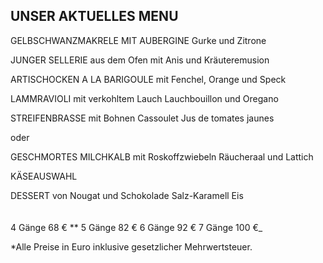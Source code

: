 ## UNSER AKTUELLES MENU

GELBSCHWANZMAKRELE
MIT AUBERGINE
Gurke und Zitrone

JUNGER SELLERIE 
aus dem Ofen mit Anis 
und Kräuteremusion

ARTISCHOCKEN A LA BARIGOULE
mit Fenchel, Orange und Speck

LAMMRAVIOLI
mit verkohltem Lauch
Lauchbouillon und Oregano

STREIFENBRASSE
mit Bohnen Cassoulet
Jus de tomates jaunes

oder

GESCHMORTES MILCHKALB
mit Roskoffzwiebeln
Räucheraal und Lattich

KÄSEAUSWAHL

DESSERT 
von Nougat und Schokolade
Salz-Karamell Eis
<br>
<br>
<br>
4 Gänge 68 € **
5 Gänge 82 €
6 Gänge 92 € 
7 Gänge 100 €_  

\*Alle Preise in Euro inklusive gesetzlicher Mehrwertsteuer.
